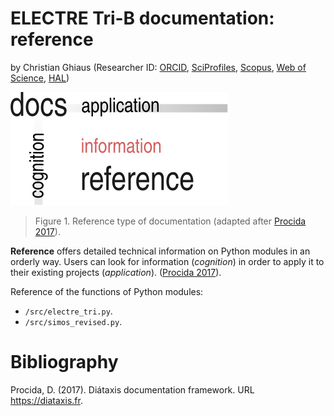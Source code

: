 # ELECTRE Tri-B documentation: reference

by Christian Ghiaus (Researcher ID: [ORCID](https://orcid.org/0000-0001-5561-1245), [SciProfiles](https://sciprofiles.com/profile/2970335), [Scopus](https://www.scopus.com/authid/detail.uri?authorId=6603390490), [Web of Science](https://www.webofscience.com/wos/author/record/1651371), [HAL](https://cv.hal.science/cghiaus))


![Documentation](../figs/docs_reference.svg)

> Figure 1. Reference type of documentation (adapted after [Procida 2017](https://diataxis.fr)).


__Reference__ offers detailed technical information on Python modules in an orderly way. Users can look for information (_cognition_) in order to apply it to their existing projects (_application_). ([Procida 2017](https://diataxis.fr)).

Reference of the functions of Python modules: 
- `/src/electre_tri.py`.
- `/src/simos_revised.py`.

# Bibliography
Procida, D. (2017). Diátaxis documentation framework. URL https://diataxis.fr.
